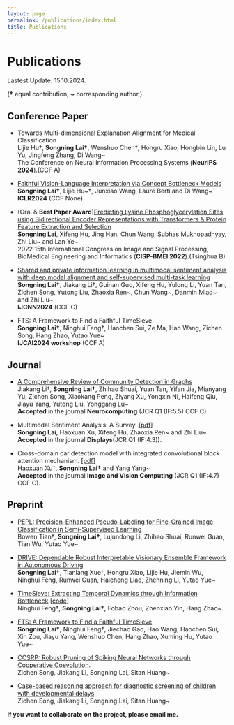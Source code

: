 ```yaml
---
layout: page
permalink: /publications/index.html
title: Publications
---
```


# Publications

Lastest Update: 15.10.2024.


(**†** equal contribution, **~** corresponding author,)


## Conference Paper
- Towards Multi-dimensional Explanation Alignment for Medical Classification
<br> Lijie Hu†, **Songning Lai†**, Wenshuo Chen†, Hongru Xiao, Hongbin Lin, Lu Yu, Jingfeng Zhang, Di Wang~<br>
The Conference on Neural Information Processing Systems (**NeurIPS 2024**).(CCF A)

- [Faithful Vision-Language Interpretation via Concept Bottleneck Models](https://openreview.net/forum?id=rp0EdI8X4e)
<br>**Songning Lai†**, Lijie Hu~†, Junxiao Wang, Laure Berti and Di Wang~<br> **ICLR2024** (CCF None)

- (Oral & **Best Paper Award**)[Predicting Lysine Phosphoglycerylation Sites using Bidirectional Encoder Representations with Transformers & Protein Feature Extraction and Selection](https://ieeexplore.ieee.org/abstract/document/9979871/)
<br>**Songning Lai**, Xifeng Hu, Jing Han, Chun Wang, Subhas Mukhopadhyay, Zhi Liu~ and Lan Ye~<br> 2022 15th International Congress on Image and Signal Processing, BioMedical Engineering and Informatics (**CISP-BMEI 2022**).(Tsinghua B)

- [Shared and private information learning in multimodal sentiment analysis with deep modal alignment and self-supervised multi-task learning](https://arxiv.org/pdf/2305.08473)
<br>**Songning Lai†**, Jiakang Li†, Guinan Guo, Xifeng Hu, Yulong Li, Yuan Tan, Zichen Song, Yutong Liu, Zhaoxia Ren~, Chun Wang~, Danmin Miao~ and Zhi Liu~<br> **IJCNN2024** (CCF C)

- FTS: A Framework to Find a Faithful TimeSieve.
<br>**Songning Lai†**, Ninghui Feng†, Haochen Sui, Ze Ma, Hao Wang, Zichen Song, Hang Zhao, Yutao Yue~<br> **IJCAI2024 workshop** (CCF A)

## Journal

- [A Comprehensive Review of Community Detection in Graphs](https://arxiv.org/pdf/2309.11798)
<br>Jiakang Li†, **Songning Lai†**, Zhihao Shuai, Yuan Tan, Yifan Jia, Mianyang Yu, Zichen Song, Xiaokang Peng, Ziyang Xu, Yongxin Ni, Haifeng Qiu, Jiayu Yang, Yutong Liu, Yonggang Lu~<br>
**Accepted** in the journal **Neurocomputing** (JCR Q1 (IF:5.5) CCF C)

- Multimodal Sentiment Analysis: A Survey. [[pdf]](https://www.sciencedirect.com/science/article/abs/pii/S0141938223001968) <br>**Songning Lai**, Haoxuan Xu, Xifeng Hu, Zhaoxia Ren~ and Zhi Liu~<br>
**Accepted** in the journal **Displays**(JCR Q1 (IF:4.3)).

- Cross-domain car detection model with integrated convolutional block attention mechanism. [[pdf]](https://www.sciencedirect.com/science/article/pii/S0262885623002081) <br>Haoxuan Xu†, **Songning Lai†** and Yang Yang~<br>
**Accepted** in the journal **Image and Vision Computing** (JCR Q1 (IF:4.7) CCF C).

## Preprint

- [PEPL: Precision-Enhanced Pseudo-Labeling for Fine-Grained Image Classification in Semi-Supervised Learning](https://arxiv.org/pdf/2409.03192)
<br>Bowen Tian†, **Songning Lai†**, Lujundong Li, Zhihao Shuai, Runwei Guan, Tian Wu, Yutao Yue~<br>

- [DRIVE: Dependable Robust Interpretable Visionary Ensemble Framework in Autonomous Driving](https://arxiv.org/pdf/2409.10330)
<br>**Songning Lai†**, Tianlang Xue†, Hongru Xiao, Lijie Hu, Jiemin Wu, Ninghui Feng, Runwei Guan, Haicheng Liao, Zhenning Li, Yutao Yue~<br>

- [TimeSieve: Extracting Temporal Dynamics through Information Bottleneck](https://arxiv.org/pdf/2406.05036).[\[code\]](https://github.com/xll0328/TimeSieve)
<br> Ninghui Feng†, **Songning Lai†**, Fobao Zhou, Zhenxiao Yin, Hang Zhao~<br>

- [FTS: A Framework to Find a Faithful TimeSieve](https://arxiv.org/pdf/2405.19647).
<br> **Songning Lai†**, Ninghui Feng†, Jiechao Gao, Hao Wang, Haochen Sui, Xin Zou, Jiayu Yang, Wenshuo Chen, Hang Zhao, Xuming Hu, Yutao Yue~<br>

- [CCSRP: Robust Pruning of Spiking Neural Networks through Cooperative Coevolution](https://arxiv.org/pdf/2408.00794).
<br> Zichen Song, Jiakang Li, Songning Lai, Sitan Huang~<br>

- [Case-based reasoning approach for diagnostic screening of children with developmental delays](https://arxiv.org/pdf/2408.02073).
<br> Zichen Song, Jiakang Li, Songning Lai, Sitan Huang~<br>


**If you want to collaborate on the project, please email me.**






